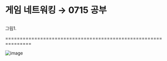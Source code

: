 # 게임 네트워킹 → 0715 공부

## 

그림1. 

===============================================================

![image](https://user-images.githubusercontent.com/68671394/125799691-bfadf47d-db02-4f13-aa3c-559ef8e4090e.png)
